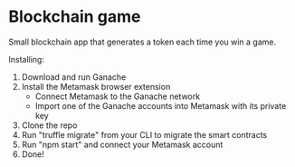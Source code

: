 # Blockchain game

Small blockchain app that generates a token each time you win a game. 

Installing: 
1. Download and run Ganache
2. Install the Metamask browser extension
   * Connect Metamask to the Ganache network
   * Import one of the Ganache accounts into Metamask with its private key
3. Clone the repo
4. Run "truffle migrate" from your CLI to migrate the smart contracts
5. Run "npm start" and connect your Metamask account
6. Done!
